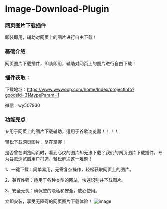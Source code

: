 # Image-Download-Plugin
### 网页图片下载插件

即装即用，辅助对网页上的图片进行自由下载！

### 基础介绍
网页图片下载插件，即装即用，辅助对网页上的图片进行自由下载！

### 插件获取：
下载地址：https://www.wwwoop.com/home/Index/projectInfo?goodsId=31&typeParam=1

微信：wy507930

### 功能亮点
专用于网页上的图片下载辅助，适用于谷歌浏览器！！！！

轻松下载网页图片，尽在掌握！

是否曾在浏览网页时，看到心仪的图片却无法下载？我们的网页图片下载插件，专为谷歌浏览器用户打造，轻松解决这一难题！

1、一键下载：简单易用，无需复杂操作，轻松获取网页上的图片。

2、兼容性强：适用于各种类型的网站，快速识别并下载图片。

3、安全无忧：确保您的隐私和安全，放心使用。

立即安装，享受无障碍的网页图片下载体验！
![image](https://github.com/user-attachments/assets/cd3b8ec8-d2e4-49ec-b1c2-8b3447722f00)
